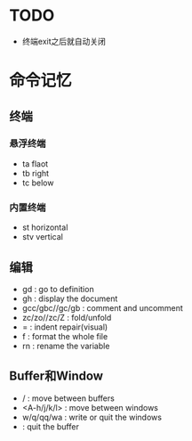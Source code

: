 # TODO
- 终端exit之后就自动关闭
# 命令记忆
## 终端
### 悬浮终端
- <leader>ta flaot
- <leader>tb right
- <leader>tc below
### 内置终端
- st horizontal
- stv vertical
## 编辑
- gd : go to definition
- gh : display the document
- gcc/gbc//gc/gb : comment and uncomment
- zc/zo//zc/Z : fold/unfold
- = : indent repair(visual)
- <leader>f : format the whole file
- <leader>rn : rename the variable
## Buffer和Window
- <C-h>/<C-l> : move between buffers
- <A-h/j/k/l> : move between windows
- <leader>w/q/qq/wa : write or quit the windows
- <C-w> : quit the buffer
